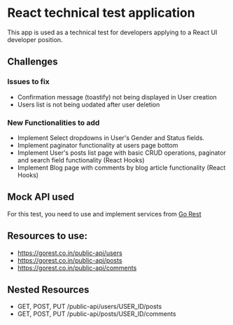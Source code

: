 # React technical test application

This app is used as a technical test for developers applying to a React UI developer position.

## Challenges

### Issues to fix

- Confirmation message (toastify) not being displayed in User creation
- Users list is not being uodated after user deletion

### New Functionalities to add

- Implement Select dropdowns in User's Gender and Status fields.
- Implement paginator functionality at users page bottom
- Implement User's posts list page with basic CRUD operations, paginator and search field functionality (React Hooks)
- Implement Blog page with comments by blog article functionality (React Hooks)

## Mock API used

For this test, you need to use and implement services from [Go Rest](https://gorest.co.in)

## Resources to use:

- https://gorest.co.in/public-api/users
- https://gorest.co.in/public-api/posts
- https://gorest.co.in/public-api/comments

## Nested Resources

- GET, POST, PUT /public-api/users/USER_ID/posts
- GET, POST, PUT /public-api/posts/USER_ID/comments
